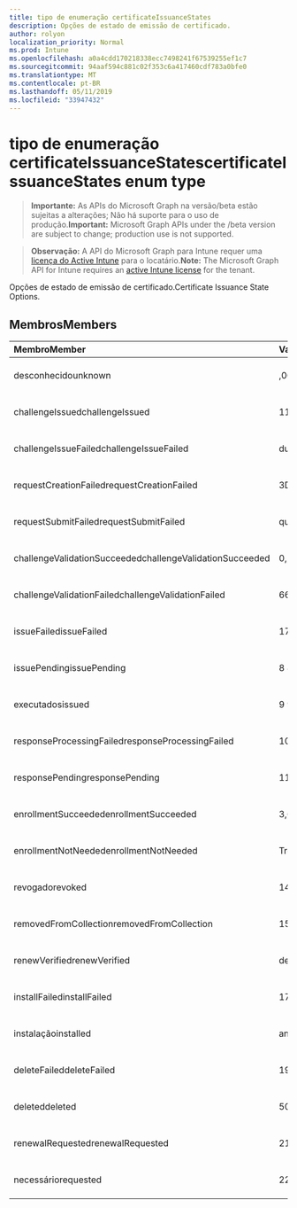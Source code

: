 ```yaml
---
title: tipo de enumeração certificateIssuanceStates
description: Opções de estado de emissão de certificado.
author: rolyon
localization_priority: Normal
ms.prod: Intune
ms.openlocfilehash: a0a4cdd170218338ecc7498241f67539255ef1c7
ms.sourcegitcommit: 94aaf594c881c02f353c6a417460cdf783a0bfe0
ms.translationtype: MT
ms.contentlocale: pt-BR
ms.lasthandoff: 05/11/2019
ms.locfileid: "33947432"
---
```

# <a name="certificateissuancestates-enum-type"></a><span data-ttu-id="92bdc-103">tipo de enumeração certificateIssuanceStates</span><span class="sxs-lookup"><span data-stu-id="92bdc-103">certificateIssuanceStates enum type</span></span>

> <span data-ttu-id="92bdc-104">**Importante:** As APIs do Microsoft Graph na versão/beta estão sujeitas a alterações; Não há suporte para o uso de produção.</span><span class="sxs-lookup"><span data-stu-id="92bdc-104">**Important:** Microsoft Graph APIs under the /beta version are subject to change; production use is not supported.</span></span>

> <span data-ttu-id="92bdc-105">**Observação:** A API do Microsoft Graph para Intune requer uma [licença do Active Intune](https://go.microsoft.com/fwlink/?linkid=839381) para o locatário.</span><span class="sxs-lookup"><span data-stu-id="92bdc-105">**Note:** The Microsoft Graph API for Intune requires an [active Intune license](https://go.microsoft.com/fwlink/?linkid=839381) for the tenant.</span></span>

<span data-ttu-id="92bdc-106">Opções de estado de emissão de certificado.</span><span class="sxs-lookup"><span data-stu-id="92bdc-106">Certificate Issuance State Options.</span></span>

## <a name="members"></a><span data-ttu-id="92bdc-107">Membros</span><span class="sxs-lookup"><span data-stu-id="92bdc-107">Members</span></span>
|<span data-ttu-id="92bdc-108">Membro</span><span class="sxs-lookup"><span data-stu-id="92bdc-108">Member</span></span>|<span data-ttu-id="92bdc-109">Valor</span><span class="sxs-lookup"><span data-stu-id="92bdc-109">Value</span></span>|<span data-ttu-id="92bdc-110">Descrição</span><span class="sxs-lookup"><span data-stu-id="92bdc-110">Description</span></span>|
|:---|:---|:---|
|<span data-ttu-id="92bdc-111">desconhecido</span><span class="sxs-lookup"><span data-stu-id="92bdc-111">unknown</span></span>|<span data-ttu-id="92bdc-112">,0</span><span class="sxs-lookup"><span data-stu-id="92bdc-112">0</span></span>|<span data-ttu-id="92bdc-113">Ainda não documentado</span><span class="sxs-lookup"><span data-stu-id="92bdc-113">Not yet documented</span></span>|
|<span data-ttu-id="92bdc-114">challengeIssued</span><span class="sxs-lookup"><span data-stu-id="92bdc-114">challengeIssued</span></span>|<span data-ttu-id="92bdc-115">1</span><span class="sxs-lookup"><span data-stu-id="92bdc-115">1</span></span>|<span data-ttu-id="92bdc-116">Ainda não documentado</span><span class="sxs-lookup"><span data-stu-id="92bdc-116">Not yet documented</span></span>|
|<span data-ttu-id="92bdc-117">challengeIssueFailed</span><span class="sxs-lookup"><span data-stu-id="92bdc-117">challengeIssueFailed</span></span>|<span data-ttu-id="92bdc-118">duas</span><span class="sxs-lookup"><span data-stu-id="92bdc-118">2</span></span>|<span data-ttu-id="92bdc-119">Ainda não documentado</span><span class="sxs-lookup"><span data-stu-id="92bdc-119">Not yet documented</span></span>|
|<span data-ttu-id="92bdc-120">requestCreationFailed</span><span class="sxs-lookup"><span data-stu-id="92bdc-120">requestCreationFailed</span></span>|<span data-ttu-id="92bdc-121">3D</span><span class="sxs-lookup"><span data-stu-id="92bdc-121">3</span></span>|<span data-ttu-id="92bdc-122">Ainda não documentado</span><span class="sxs-lookup"><span data-stu-id="92bdc-122">Not yet documented</span></span>|
|<span data-ttu-id="92bdc-123">requestSubmitFailed</span><span class="sxs-lookup"><span data-stu-id="92bdc-123">requestSubmitFailed</span></span>|<span data-ttu-id="92bdc-124">quatro</span><span class="sxs-lookup"><span data-stu-id="92bdc-124">4</span></span>|<span data-ttu-id="92bdc-125">Ainda não documentado</span><span class="sxs-lookup"><span data-stu-id="92bdc-125">Not yet documented</span></span>|
|<span data-ttu-id="92bdc-126">challengeValidationSucceeded</span><span class="sxs-lookup"><span data-stu-id="92bdc-126">challengeValidationSucceeded</span></span>|<span data-ttu-id="92bdc-127">0,5</span><span class="sxs-lookup"><span data-stu-id="92bdc-127">5</span></span>|<span data-ttu-id="92bdc-128">Ainda não documentado</span><span class="sxs-lookup"><span data-stu-id="92bdc-128">Not yet documented</span></span>|
|<span data-ttu-id="92bdc-129">challengeValidationFailed</span><span class="sxs-lookup"><span data-stu-id="92bdc-129">challengeValidationFailed</span></span>|<span data-ttu-id="92bdc-130">6</span><span class="sxs-lookup"><span data-stu-id="92bdc-130">6</span></span>|<span data-ttu-id="92bdc-131">Ainda não documentado</span><span class="sxs-lookup"><span data-stu-id="92bdc-131">Not yet documented</span></span>|
|<span data-ttu-id="92bdc-132">issueFailed</span><span class="sxs-lookup"><span data-stu-id="92bdc-132">issueFailed</span></span>|<span data-ttu-id="92bdc-133">178</span><span class="sxs-lookup"><span data-stu-id="92bdc-133">7</span></span>|<span data-ttu-id="92bdc-134">Ainda não documentado</span><span class="sxs-lookup"><span data-stu-id="92bdc-134">Not yet documented</span></span>|
|<span data-ttu-id="92bdc-135">issuePending</span><span class="sxs-lookup"><span data-stu-id="92bdc-135">issuePending</span></span>|<span data-ttu-id="92bdc-136">8 </span><span class="sxs-lookup"><span data-stu-id="92bdc-136">8</span></span>|<span data-ttu-id="92bdc-137">Ainda não documentado</span><span class="sxs-lookup"><span data-stu-id="92bdc-137">Not yet documented</span></span>|
|<span data-ttu-id="92bdc-138">executados</span><span class="sxs-lookup"><span data-stu-id="92bdc-138">issued</span></span>|<span data-ttu-id="92bdc-139">9 </span><span class="sxs-lookup"><span data-stu-id="92bdc-139">9</span></span>|<span data-ttu-id="92bdc-140">Ainda não documentado</span><span class="sxs-lookup"><span data-stu-id="92bdc-140">Not yet documented</span></span>|
|<span data-ttu-id="92bdc-141">responseProcessingFailed</span><span class="sxs-lookup"><span data-stu-id="92bdc-141">responseProcessingFailed</span></span>|<span data-ttu-id="92bdc-142">10 </span><span class="sxs-lookup"><span data-stu-id="92bdc-142">10</span></span>|<span data-ttu-id="92bdc-143">Ainda não documentado</span><span class="sxs-lookup"><span data-stu-id="92bdc-143">Not yet documented</span></span>|
|<span data-ttu-id="92bdc-144">responsePending</span><span class="sxs-lookup"><span data-stu-id="92bdc-144">responsePending</span></span>|<span data-ttu-id="92bdc-145">11</span><span class="sxs-lookup"><span data-stu-id="92bdc-145">11</span></span>|<span data-ttu-id="92bdc-146">Ainda não documentado</span><span class="sxs-lookup"><span data-stu-id="92bdc-146">Not yet documented</span></span>|
|<span data-ttu-id="92bdc-147">enrollmentSucceeded</span><span class="sxs-lookup"><span data-stu-id="92bdc-147">enrollmentSucceeded</span></span>|<span data-ttu-id="92bdc-148">3,6</span><span class="sxs-lookup"><span data-stu-id="92bdc-148">12</span></span>|<span data-ttu-id="92bdc-149">Ainda não documentado</span><span class="sxs-lookup"><span data-stu-id="92bdc-149">Not yet documented</span></span>|
|<span data-ttu-id="92bdc-150">enrollmentNotNeeded</span><span class="sxs-lookup"><span data-stu-id="92bdc-150">enrollmentNotNeeded</span></span>|<span data-ttu-id="92bdc-151">Treze</span><span class="sxs-lookup"><span data-stu-id="92bdc-151">13</span></span>|<span data-ttu-id="92bdc-152">Ainda não documentado</span><span class="sxs-lookup"><span data-stu-id="92bdc-152">Not yet documented</span></span>|
|<span data-ttu-id="92bdc-153">revogado</span><span class="sxs-lookup"><span data-stu-id="92bdc-153">revoked</span></span>|<span data-ttu-id="92bdc-154">14</span><span class="sxs-lookup"><span data-stu-id="92bdc-154">14</span></span>|<span data-ttu-id="92bdc-155">Ainda não documentado</span><span class="sxs-lookup"><span data-stu-id="92bdc-155">Not yet documented</span></span>|
|<span data-ttu-id="92bdc-156">removedFromCollection</span><span class="sxs-lookup"><span data-stu-id="92bdc-156">removedFromCollection</span></span>|<span data-ttu-id="92bdc-157">15</span><span class="sxs-lookup"><span data-stu-id="92bdc-157">15</span></span>|<span data-ttu-id="92bdc-158">Ainda não documentado</span><span class="sxs-lookup"><span data-stu-id="92bdc-158">Not yet documented</span></span>|
|<span data-ttu-id="92bdc-159">renewVerified</span><span class="sxs-lookup"><span data-stu-id="92bdc-159">renewVerified</span></span>|<span data-ttu-id="92bdc-160">dezesseis</span><span class="sxs-lookup"><span data-stu-id="92bdc-160">16</span></span>|<span data-ttu-id="92bdc-161">Ainda não documentado</span><span class="sxs-lookup"><span data-stu-id="92bdc-161">Not yet documented</span></span>|
|<span data-ttu-id="92bdc-162">installFailed</span><span class="sxs-lookup"><span data-stu-id="92bdc-162">installFailed</span></span>|<span data-ttu-id="92bdc-163">17.07.06</span><span class="sxs-lookup"><span data-stu-id="92bdc-163">17</span></span>|<span data-ttu-id="92bdc-164">Ainda não documentado</span><span class="sxs-lookup"><span data-stu-id="92bdc-164">Not yet documented</span></span>|
|<span data-ttu-id="92bdc-165">instalação</span><span class="sxs-lookup"><span data-stu-id="92bdc-165">installed</span></span>|<span data-ttu-id="92bdc-166">anos</span><span class="sxs-lookup"><span data-stu-id="92bdc-166">18</span></span>|<span data-ttu-id="92bdc-167">Ainda não documentado</span><span class="sxs-lookup"><span data-stu-id="92bdc-167">Not yet documented</span></span>|
|<span data-ttu-id="92bdc-168">deleteFailed</span><span class="sxs-lookup"><span data-stu-id="92bdc-168">deleteFailed</span></span>|<span data-ttu-id="92bdc-169">19</span><span class="sxs-lookup"><span data-stu-id="92bdc-169">19</span></span>|<span data-ttu-id="92bdc-170">Ainda não documentado</span><span class="sxs-lookup"><span data-stu-id="92bdc-170">Not yet documented</span></span>|
|<span data-ttu-id="92bdc-171">deleted</span><span class="sxs-lookup"><span data-stu-id="92bdc-171">deleted</span></span>|<span data-ttu-id="92bdc-172">508</span><span class="sxs-lookup"><span data-stu-id="92bdc-172">20</span></span>|<span data-ttu-id="92bdc-173">Ainda não documentado</span><span class="sxs-lookup"><span data-stu-id="92bdc-173">Not yet documented</span></span>|
|<span data-ttu-id="92bdc-174">renewalRequested</span><span class="sxs-lookup"><span data-stu-id="92bdc-174">renewalRequested</span></span>|<span data-ttu-id="92bdc-175">21</span><span class="sxs-lookup"><span data-stu-id="92bdc-175">21</span></span>|<span data-ttu-id="92bdc-176">Ainda não documentado</span><span class="sxs-lookup"><span data-stu-id="92bdc-176">Not yet documented</span></span>|
|<span data-ttu-id="92bdc-177">necessário</span><span class="sxs-lookup"><span data-stu-id="92bdc-177">requested</span></span>|<span data-ttu-id="92bdc-178">22</span><span class="sxs-lookup"><span data-stu-id="92bdc-178">22</span></span>|<span data-ttu-id="92bdc-179">Ainda não documentado</span><span class="sxs-lookup"><span data-stu-id="92bdc-179">Not yet documented</span></span>|




